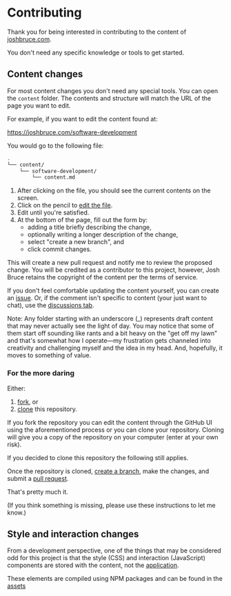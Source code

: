 # Contributing

Thank you for being interested in contributing to the content of [joshbruce.com](https://joshbruce.com).

You don't need any specific knowledge or tools to get started.

## Content changes

For most content changes you don't need any special tools. You can open the `content` folder. The contents and structure will match the URL of the page you want to edit.

For example, if you want to edit the content found at:

https://joshbruce.com/software-development

You would go to the following file:

```bash
.
└── content/
	└── software-development/
		└── content.md
```

1. After clicking on the file, you should see the current contents on the screen. 
2. Click on the pencil to [edit the file](https://docs.github.com/en/repositories/working-with-files/managing-files/editing-files). 
3. Edit until you're satisfied.
4. At the bottom of the page, fill out the form by:
	- adding a title briefly describing the change,
	- optionally writing a longer description of the change,
	- select "create a new branch", and
	- click commit changes.
	
This will create a new pull request and notify me to review the proposed change. You will be credited as a contributor to this project, however, Josh Bruce retains the copyright of the content per the terms of service.

If you don't feel comfortable updating the content yourself, you can create an [issue](https://github.com/joshbruce/content-joshbruce.com/issues). Or, if the comment isn't specific to content (your just want to chat), use the [discussions tab](https://github.com/joshbruce/content-joshbruce.com/discussions).

Note: Any folder starting with an underscore (_) represents draft content that may never actually see the light of day. You may notice that some of them start off sounding like rants and a bit heavy on the "get off my lawn" and that's somewhat how I operate—my frustration gets channeled into creativity and challenging myself and the idea in my head. And, hopefully, it moves to something of value.

### For the more daring

Either:

1. [fork](https://docs.github.com/en/get-started/quickstart/fork-a-repo), or
2. [clone](https://docs.github.com/en/repositories/creating-and-managing-repositories/cloning-a-repository) this repository.

If you fork the repository you can edit the content through the GitHub UI using the aforementioned process or you can clone your repository. Cloning will give you a copy of the repository on your computer (enter at your own risk). 

If you decided to clone this repository the following still applies.

Once the repository is cloned, [create a branch](https://docs.github.com/en/desktop/contributing-and-collaborating-using-github-desktop/making-changes-in-a-branch/managing-branches#creating-a-branch), make the changes, and submit a [pull request](https://docs.github.com/en/github/collaborating-with-pull-requests/proposing-changes-to-your-work-with-pull-requests/creating-a-pull-request).

That's pretty much it.

(If you think something is missing, please use these instructions to let me know.)

## Style and interaction changes

From a development perspective, one of the things that may be considered odd for this project is that the style (CSS) and interaction (JavaScript) components are stored with the content, not the [application](https://github.com/8fold/site-joshbruce.com).

These elements are compiled using NPM packages and can be found in the [assets]()